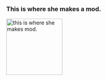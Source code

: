 ### This is where she makes a mod.

<img src="logo.png" width="150" alt="this is where she makes mod." />
